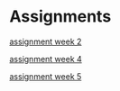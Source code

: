 # Assignments
[assignment week 2](https://github.com/dennistilburguniversiteit/Assignments/blob/master/Assignment_week_2.ipynb)

[assignment week 4](https://github.com/dennistilburguniversiteit/Assignments/blob/master/Assignment_week_4.ipynb)

[assignment week 5](https://github.com/dennistilburguniversiteit/Assignments/blob/master/Assignment_week_5.ipynb)
